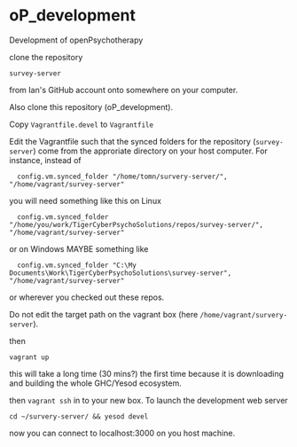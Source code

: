 oP_development
==============

Development of openPsychotherapy

clone the repository

`survey-server`

from Ian's GitHub account onto somewhere on your computer. 

Also clone this repository (oP_development). 

Copy `Vagrantfile.devel` to `Vagrantfile`

Edit the Vagrantfile such that the synced folders for the repository
(`survey-server`) come from the approriate directory on
your host computer. For instance, instead of

```
  config.vm.synced_folder "/home/tomn/survery-server/", "/home/vagrant/survey-server"
```

you will need something like this on Linux

```
  config.vm.synced_folder "/home/you/work/TigerCyberPsychoSolutions/repos/survey-server/", "/home/vagrant/survey-server"
```

or on Windows MAYBE something like

```
  config.vm.synced_folder "C:\My Documents\Work\TigerCyberPsychoSolutions\survey-server", "/home/vagrant/survey-server"
```

or wherever you checked out these repos.

Do not edit the target path on the vagrant box (here `/home/vagrant/survery-server`). 

then

`vagrant up`

this will take a long time (30 mins?) the first time because it is
downloading and building the whole GHC/Yesod ecosystem.

then `vagrant ssh` in to your new box. To launch the development web server
 
```
cd ~/survery-server/ && yesod devel
```

now you can connect to localhost:3000 on you host machine.


